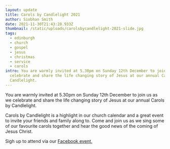 ```yaml
---
layout: update
title: Carols by Candlelight 2021
author: Siobhan Smith
date: 2021-11-30T21:43:28.933Z
thumbnail: /static/uploads/carolsbycandlelight-2021-slide.jpg
tags:
  - edinburgh
  - church
  - gospel
  - jesus
  - christmas
  - service
  - carols
intro: You are warmly invited at 5.30pm on Sunday 12th December to join us as we
  celebrate and share the life changing story of Jesus at our annual Carols by
  Candlelight.
---
```

You are warmly invited at 5.30pm on Sunday 12th December to join us as we celebrate and share the life changing story of Jesus at our annual Carols by Candlelight.

Carols by Candlelight is a highlight in our church calendar and a great event to invite your friends and family along to. Come and join us as we sing some of our favourite carols together and hear the good news of the coming of Jesus Christ. 

Sigh up to attend via our [Facebook event. ](https://fb.me/e/1T2HJC181)